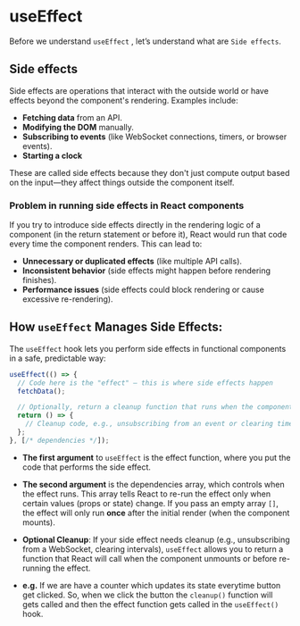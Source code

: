 # useEffect

Before we understand `useEffect` , let’s understand what are `Side effects`.

## Side effects

Side effects are operations that interact with the outside world or have effects beyond the component's rendering. Examples include:

- **Fetching data** from an API.
- **Modifying the DOM** manually.
- **Subscribing to events** (like WebSocket connections, timers, or browser events).
- **Starting a clock**

These are called side effects because they don't just compute output based on the input—they affect things outside the component itself.

### Problem in running side effects in React components

If you try to introduce side effects directly in the rendering logic of a component (in the return statement or before it), React would run that code every time the component renders. This can lead to:

- **Unnecessary or duplicated effects** (like multiple API calls).
- **Inconsistent behavior** (side effects might happen before rendering finishes).
- **Performance issues** (side effects could block rendering or cause excessive re-rendering).

## **How `useEffect` Manages Side Effects:**

The `useEffect` hook lets you perform side effects in functional components in a safe, predictable way:

```jsx
useEffect(() => {
  // Code here is the "effect" — this is where side effects happen
  fetchData();

  // Optionally, return a cleanup function that runs when the component unmounts.
  return () => {
    // Cleanup code, e.g., unsubscribing from an event or clearing timers.
  };
}, [/* dependencies */]);
```

- **The first argument** to `useEffect` is the effect function, where you put the code that performs the side effect.
- **The second argument** is the dependencies array, which controls when the effect runs. This array tells React to re-run the effect only when certain values (props or state) change. If you pass an empty array `[]`, the effect will only run **once** after the initial render (when the component mounts).
- **Optional Cleanup**: If your side effect needs cleanup (e.g., unsubscribing from a WebSocket, clearing intervals), `useEffect` allows you to return a function that React will call when the component unmounts or before re-running the effect.

- **e.g.** If we are have a counter which updates its state everytime button get clicked. So, when we click the button the `cleanup()` function will gets called and then the effect function gets called in the `useEffect()` hook.